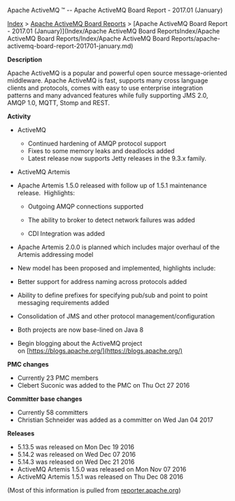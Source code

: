 Apache ActiveMQ ™ -- Apache ActiveMQ Board Report - 2017.01 (January) 

[Index](index.html) > [Apache ActiveMQ Board Reports](apache-activemq-Developers/board-reports.md) > [Apache ActiveMQ Board Report - 2017.01 (January)](Index/Apache ActiveMQ Board ReportsIndex/Apache ActiveMQ Board Reports/Index/Apache ActiveMQ Board Reports/apache-activemq-board-report-201701-january.md)


**Description**

Apache ActiveMQ is a popular and powerful open source message-oriented middleware. Apache ActiveMQ is fast, supports many cross language clients and protocols, comes with easy to use enterprise integration patterns and many advanced features while fully supporting JMS 2.0, AMQP 1.0, MQTT, Stomp and REST.

**Activity**

*   ActiveMQ
    *   Continued hardening of AMQP protocol support
    *   Fixes to some memory leaks and deadlocks added
    *   Latest release now supports Jetty releases in the 9.3.x family.  
        
*   ActiveMQ Artemis
    

*   Apache Artemis 1.5.0 released with follow up of 1.5.1 maintenance release.  Highlights:
    
    *   Outgoing AMQP connections supported  
        
    *   The ability to broker to detect network failures was added
        
    *   CDI Integration was added
        
*   Apache Artemis 2.0.0 is planned which includes major overhaul of the Artemis addressing model
    

*   New model has been proposed and implemented, highlights include:
    

*   Better support for address naming across protocols added  
    
*   Ability to define prefixes for specifying pub/sub and point to point messaging requirements added
    
*   Consolidation of JMS and other protocol management/configuration  
    

*   Both projects are now base-lined on Java 8
*   Begin blogging about the ActiveMQ project on [https://blogs.apache.org/](https://blogs.apache.org/)

**PMC changes**

*   Currently 23 PMC members
*   Clebert Suconic was added to the PMC on Thu Oct 27 2016

**Committer base changes**

*   Currently 58 committers
*   Christian Schneider was added as a committer on Wed Jan 04 2017

**Releases**

*   5.13.5 was released on Mon Dec 19 2016
*   5.14.2 was released on Wed Dec 07 2016
*   5.14.3 was released on Wed Dec 21 2016
*   ActiveMQ Artemis 1.5.0 was released on Mon Nov 07 2016
*   ActiveMQ Artemis 1.5.1 was released on Thu Dec 08 2016

(Most of this information is pulled from [reporter.apache.org](https://reporter.apache.org/))

